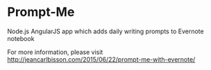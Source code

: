 # Prompt-Me
Node.js AngularJS app which adds daily writing prompts to Evernote notebook

For more information, please visit http://jeancarlbisson.com/2015/06/22/prompt-me-with-evernote/
